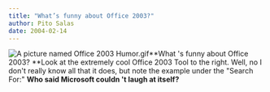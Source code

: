 ```yaml
---
title: "What’s funny about Office 2003?"
author: Pito Salas
date: 2004-02-14
---
```




![A picture named Office 2003
Humor.gif](https://i0.wp.com/s3.media.squarespace.com/production/1075723/12829350/images/2004/02/13/Office+2003+Humor.gif?resize=217%2C235)**What
's funny about Office 2003? **Look at the extremely cool Office 2003 Tool to
the right. Well, no I don't really know all that it does, but note the example
under the "Search For:" **Who said Microsoft couldn 't laugh at itself?**


